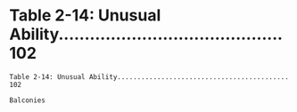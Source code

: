 # Table 2-14: Unusual Ability........................................... 102

```
Table 2-14: Unusual Ability........................................... 102

Balconies
```
